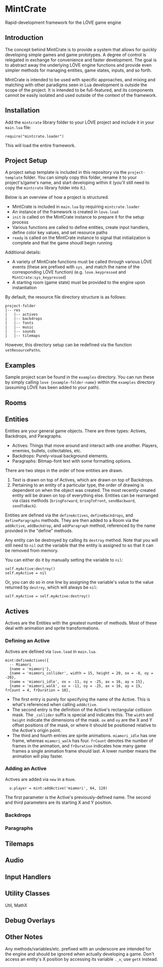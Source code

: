 # MintCrate
Rapid-development framework for the LÖVE game engine

## Introduction
The concept behind MintCrate is to provide a system that allows for quickly developing simple games and game prototypes. A degree of control is relegated in exchange for convenience and faster development. The goal is to abstract away the underlying LÖVE engine functions and provide even simpler methods for managing entities, game states, inputs, and so forth.

MintCrate is intended to be used with specific approaches, and mixing and matching with other paradigms seen in Lua development is outside the scope of the project. It is intended to be full-featured, and its components cannot be easily isolated and used outside of the context of the framework.

## Installation
Add the `mintcrate` library folder to your LÖVE project and include it in your `main.lua` file:

```
require("mintcrate.loader")
```

This will load the entire framework.

## Project Setup
A project setup template is included in this repository via the `project-template` folder. You can simply copy this folder, rename it to your project's/game's name, and start developing within it (you'll still need to copy the `mintcrate` library folder into it.).

Below is an overview of how a project is structured.

- MintCrate is included in `main.lua` by requiring `mintcrate.loader`
- An instance of the framework is created in `love.load`
- `init` is called on the MintCrate instance to prepare it for the setup process
- Various functions are called to define entities, create input handlers, define color key values, and set resource paths
- `ready` is called on the MintCrate instance to signal that initialization is complete and that the game shoudl begin running

Additional details:

- A variety of MintCrate functions must be called through various LÖVE events (these are prefixed with `sys_` and match the name of the corresponding LÖVE function) (e.g. `love.keypressed` and `MintCrate:sys_keypressed`)
- A starting room (game state) must be provided to the engine upon instantiation

By default, the resource file directory structure is as follows:

```
project-folder
|-- res
|   |-- actives
|   |-- backdrops
|   |-- fonts
|   |-- music
|   |-- sounds
|   |-- tilemaps
```

However, this directory setup can be redefined via the function `setResourcePaths`.

## Examples
Sample project scan be found in the `examples` directory. You can run these by simply calling `love {example-folder-name}` within the `examples` directory (assuming LÖVE has been added to your path).

## Rooms

## Entities
Entities are your general game objects. There are three types: Actives, Backdrops, and Paragraphs.

- Actives: Things that move around and interact with one another. Players, enemies, bullets, collectables, etc.
- Backdrops: Purely-visual background elements.
- Paragraphs: Bitmap-font text with some formatting options.

There are two steps in the order of how entities are drawn.

1. Text is drawn on top of Actives, which are drawn on top of Backdrops.
2. Pertaining to an entity of a particular type, the order of drawing is dependent on when the object was created. The most recently-created entity will be drawn on top of everything else. Entities can be rearranged via class methods (`bringForward`, `bringToFront`, `sendBackward`, `sendToBack`).

Entities are defined via the `defineActives`, `defineBackdrops`, and `defineParagraphs` methods. They are then added to a Room via the `addActive`, `addBackdrop`, and `addParagraph` method, referenced by the name provided in the "define" methods.

Any entity can be destroyed by calling its `destroy` method. Note that you will still need to `nil` out the variable that the entity is assigned to so that it can be removed from memory.

You can either do it by manually setting the variable to `nil`:

```
self.myActive:destroy()
self.myActive = nil
```

Or, you can do so in one line by assigning the variable's value to the value returned by `destroy`, which will always be `nil`:

```
self.myActive = self.myActive:destroy()
```

## Actives

Actives are the Entities with the greatest number of methods. Most of these deal with animation and sprite transformations.

### Defining an Active

Actives are defined via `love.load` in `main.lua`.

```
mint:defineActives({
  -- Miamori
  {name = 'miamori'},
  {name = 'miamori_collider', width = 15, height = 20, ox = -8, oy = -20},
  {name = 'miamori_idle', ox = -11, oy = -25, ax = 16, ay = 15},
  {name = 'miamori_walk', ox = -11, oy = -25, ax = 16, ay = 15, frCount = 4, frDuration = 10},
```

- The first entry is purely for specifying the name of the Active. This is what's referenced when calling `addActive`.
- The second entry is the definition of the Active's rectangular collision mask. The `_collider` suffix is special and indicates this. The `width` and `height` indicate the dimensions of the mask. `ox` and `oy` are the X and Y offset positions of the mask, or where it should be positioned relative to the Active's origin point.
- The third and fourth entries are sprite animations. `miamori_idle` has one frame, whereas `miamori_walk` has four. `frCount` denotes the number of frames in the animation, and `frDuration` indicates how many game frames a single animation frame should last. A lower number means the animation will play faster.

### Adding an Active

Actives are added via `new` in a `Room`.

```
  o.player = mint:addActive('miamori', 64, 128)
```

The first parameter is the Active's previously-defined name. The second and third parameters are its starting X and Y position.

### Backdrops

### Paragraphs

## Tilemaps

## Audio

## Input Handlers

## Utility Classes
Util, MathX

## Debug Overlays

## Other Notes

Any methods/variables/etc. prefixed with an underscore are intended for the engine and should be ignored when actually developing a game. Don't access an entity's X position by accessing its variable `._x`; use `getX` instead.